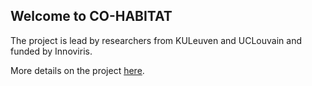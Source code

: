 ## Welcome to CO-HABITAT

The project is lead by researchers from KULeuven and UCLouvain and funded by Innoviris.

More details on the project [here](/about/).
